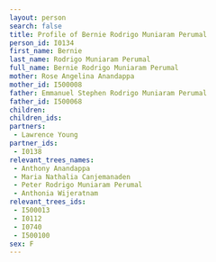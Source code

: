 ```yaml
---
layout: person
search: false
title: Profile of Bernie Rodrigo Muniaram Perumal
person_id: I0134
first_name: Bernie
last_name: Rodrigo Muniaram Perumal
full_name: Bernie Rodrigo Muniaram Perumal
mother: Rose Angelina Anandappa
mother_id: I500008
father: Emmanuel Stephen Rodrigo Muniaram Perumal
father_id: I500068
children:
children_ids:
partners:
 - Lawrence Young
partner_ids:
 - I0138
relevant_trees_names:
 - Anthony Anandappa
 - Maria Nathalia Canjemanaden
 - Peter Rodrigo Muniaram Perumal
 - Anthonia Wijeratnam
relevant_trees_ids:
 - I500013
 - I0112
 - I0740
 - I500100
sex: F
---
```


